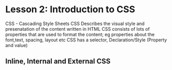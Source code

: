 # Lesson 2: Introduction to CSS

CSS - Cascading Style Sheets
CSS Describes the visual style and presenatation of the content written in HTML
CSS consists of lots of properties that are used to format the content; eg properties about the font,text, spacing, layout etc
CSS has a selector, Declaration/Style (Property and value)

## Inline, Internal and External CSS
